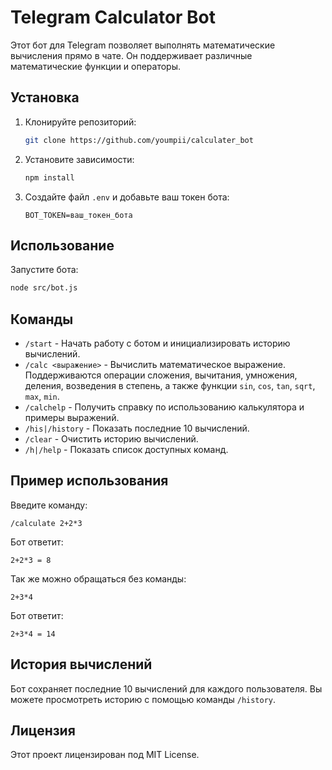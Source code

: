 # Telegram Calculator Bot

Этот бот для Telegram позволяет выполнять математические вычисления прямо в чате. Он поддерживает различные математические функции и операторы.

## Установка

1. Клонируйте репозиторий:
    ```bash
    git clone https://github.com/youmpii/calculater_bot
    ```
2. Установите зависимости:
    ```bash
    npm install
    ```
3. Создайте файл `.env` и добавьте ваш токен бота:
    ```
    BOT_TOKEN=ваш_токен_бота
    ```

## Использование

Запустите бота:

```bash
node src/bot.js
```

## Команды

- `/start` - Начать работу с ботом и инициализировать историю вычислений.
- `/calc <выражение>` - Вычислить математическое выражение. Поддерживаются операции сложения, вычитания, умножения, деления, возведения в степень, а также функции `sin`, `cos`, `tan`, `sqrt`, `max`, `min`.
- `/calchеlp` - Получить справку по использованию калькулятора и примеры выражений.
- `/his|/history` - Показать последние 10 вычислений.
- `/clear` - Очистить историю вычислений.
- `/h|/help` - Показать список доступных команд.

## Пример использования

Введите команду:

```
/calculate 2+2*3
```

Бот ответит:

```
2+2*3 = 8
```

Так же можно обращаться без команды:

```
2+3*4
```

Бот ответит:

```
2+3*4 = 14
```

## История вычислений

Бот сохраняет последние 10 вычислений для каждого пользователя. Вы можете просмотреть историю с помощью команды `/history`.

## Лицензия

Этот проект лицензирован под MIT License.
